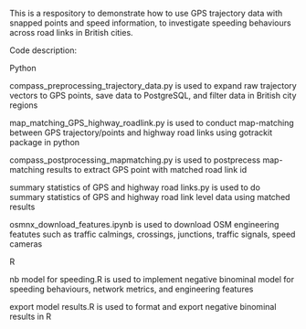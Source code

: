 This is a respository to demonstrate how to use GPS trajectory data with snapped points and speed information, to investigate speeding behaviours across road links in British cities.

Code description:

Python

compass_preprocessing_trajectory_data.py is used to expand raw trajectory vectors to GPS points, save data to PostgreSQL, and filter data in British city regions

map_matching_GPS_highway_roadlink.py is used to conduct map-matching between GPS trajectory/points and highway road links using gotrackit package in python

compass_postprocessing_mapmatching.py is used to postprecess map-matching results to extract GPS point with matched road link id

summary statistics of GPS and highway road links.py is used to do summary statistics of GPS and highway road link level data using matched results

osmnx_download_features.ipynb is used to download OSM engineering featutes such as traffic calmings, crossings, junctions, traffic signals, speed cameras


R

nb model for speeding.R is used to implement negative binominal model for speeding behaviours, network metrics, and engineering features

export model results.R is used to format and export negative binominal results in R
